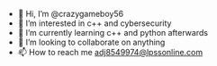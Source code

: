 - 👋 Hi, I’m @crazygameboy56
- 👀 I’m interested in c++ and cybersecurity
- 🌱 I’m currently learning c++ and python afterwards
- 💞️ I’m looking to collaborate on anything
- 📫 How to reach me adj8549974@lpssonline.com

<!---
crazygameboy56/crazygameboy56 is a ✨ special ✨ repository because its `README.md` (this file) appears on your GitHub profile.
You can click the Preview link to take a look at your changes.
--->
